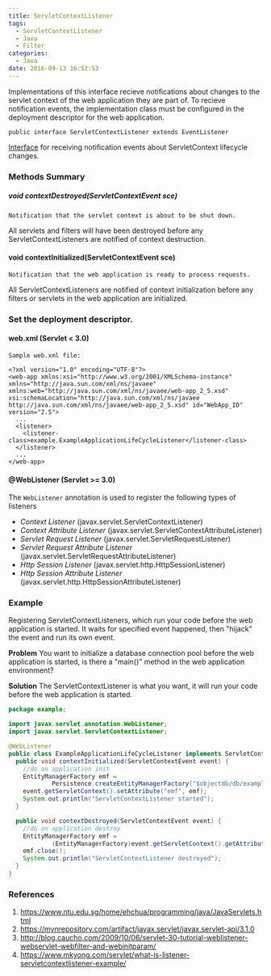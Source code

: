 ```yaml
---
title: ServletContextListener
tags:
  - ServletContextListener
  - Java
  - Filter
categories:
  - Java
date: 2016-09-13 16:52:53
---
```



Implementations of this interface recieve notifications about changes to the servlet context of the web application they are part of. To recieve notification events, the implementation class must be configured in the deployment descriptor for the web application.

    public interface ServletContextListener extends EventListener
[Interface][1] for receiving notification events about ServletContext lifecycle changes.

### Methods Summary
##### void contextDestroyed(ServletContextEvent sce)
    Notification that the servlet context is about to be shut down.
All servlets and filters will have been destroyed before any ServletContextListeners  are notified of context destruction.

#### void contextInitialized(ServletContextEvent sce)
    Notification that the web application is ready to process requests.
All ServletContextListeners are notified of context initialization before any filters or servlets in the web application are initialized.

### Set the deployment descriptor.

#### web.xml (Servlet < 3.0)
    Sample web.xml file:

    <?xml version="1.0" encoding="UTF-8"?>
    <web-app xmlns:xsi="http://www.w3.org/2001/XMLSchema-instance" xmlns="http://java.sun.com/xml/ns/javaee" xmlns:web="http://java.sun.com/xml/ns/javaee/web-app_2_5.xsd" xsi:schemaLocation="http://java.sun.com/xml/ns/javaee http://java.sun.com/xml/ns/javaee/web-app_2_5.xsd" id="WebApp_ID" version="2.5">
      ...
      <listener>
        <listener-class>example.ExampleApplicationLifeCycleListener</listener-class>
      </listener>
      ...
    </web-app>

####  @WebListener (Servlet >= 3.0)
The `WebListener` annotation is used to register the following types of listeners

* _Context Listener_ (javax.servlet.ServletContextListener)
* _Context Attribute Listener_ (javax.servlet.ServletContextAttributeListener)
* _Servlet Request Listener_ (javax.servlet.ServletRequestListener)
* _Servlet Request Attribute Listener_ (javax.servlet.ServletRequestAttributeListener)
* _Http Session Listener_ (javax.servlet.http.HttpSessionListener)
* _Http Session Attribute Listener_ (javax.servlet.http.HttpSessionAttributeListener)

### Example
Registering ServletContextListeners, which run your code before the web application is started. It waits for specified event happened, then "hijack" the event and run its own event.

__Problem__
You want to initialize a database connection pool before the web application is started, is there a "main()" method in the web application environment?

__Solution__
The ServletContextListener is what you want, it will run your code before the web application is started.

~~~java
package example;

import javax.servlet.annotation.WebListener;
import javax.servlet.ServletContextListener;

@WebListener
public class ExampleApplicationLifeCycleListener implements ServletContextListener {
  public void contextInitialized(ServletContextEvent event) {
    //do on application init
    EntityManagerFactory emf =
            Persistence.createEntityManagerFactory("$objectdb/db/example.odb");
    event.getServletContext().setAttribute("emf", emf);
    System.out.println("ServletContextListener started");
  }

  public void contextDestroyed(ServletContextEvent event) {
    //do on application destroy
    EntityManagerFactory emf =
            (EntityManagerFactory)event.getServletContext().getAttribute("emf");
    emf.close();  
    System.out.println("ServletContextListener destroyed");
  }
}
~~~

### References
1. https://www.ntu.edu.sg/home/ehchua/programming/java/JavaServlets.html
2. https://mvnrepository.com/artifact/javax.servlet/javax.servlet-api/3.1.0
3. http://blog.caucho.com/2009/10/06/servlet-30-tutorial-weblistener-webservlet-webfilter-and-webinitparam/
4. https://www.mkyong.com/servlet/what-is-listener-servletcontextlistener-example/

[1]: http://docs.oracle.com/javaee/7/api/javax/servlet/ServletContextListener.html
